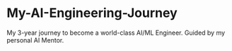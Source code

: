 # My-AI-Engineering-Journey
My 3-year journey to become a world-class AI/ML Engineer. Guided by my personal AI Mentor.
